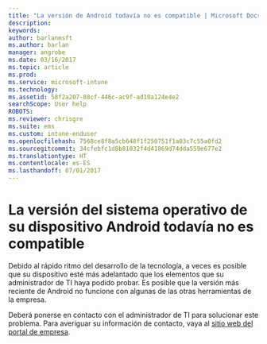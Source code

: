```yaml
---
title: "La versión de Android todavía no es compatible | Microsoft Docs"
description: 
keywords: 
author: barlanmsft
ms.author: barlan
manager: angrobe
ms.date: 03/16/2017
ms.topic: article
ms.prod: 
ms.service: microsoft-intune
ms.technology: 
ms.assetid: 58f2a207-88cf-446c-ac9f-ad10a124e4e2
searchScope: User help
ROBOTS: 
ms.reviewer: chrisgre
ms.suite: ems
ms.custom: intune-enduser
ms.openlocfilehash: 7568ce8f8a5cb648f1f250751f1a03c7c55a0fd2
ms.sourcegitcommit: 34cfebfc1d8b81032f4d41869d74dda559e677e2
ms.translationtype: HT
ms.contentlocale: es-ES
ms.lasthandoff: 07/01/2017
---
```

# <a name="your-android-devices-operating-system-version-isnt-yet-supported"></a>La versión del sistema operativo de su dispositivo Android todavía no es compatible

Debido al rápido ritmo del desarrollo de la tecnología, a veces es posible que su dispositivo esté más adelantado que los elementos que su administrador de TI haya podido probar. Es posible que la versión más reciente de Android no funcione con algunas de las otras herramientas de la empresa.

Deberá ponerse en contacto con el administrador de TI para solucionar este problema. Para averiguar su información de contacto, vaya al [sitio web del portal de empresa](http://portal.manage.microsoft.com).
